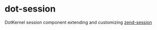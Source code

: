 # dot-session

DotKernel session component extending and customizing [zend-session](https://github.com/zendframework/zend-session)
